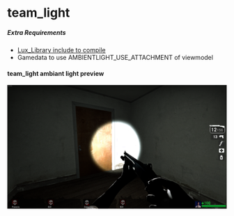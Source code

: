# team_light

 ##### Extra Requirements

 - [ Lux_Library include to compile](https://github.com/LuxLuma/Lux-Library)
 - Gamedata to use AMBIENTLIGHT_USE_ATTACHMENT of viewmodel
 
 
#### team_light ambiant light preview
![](https://raw.githubusercontent.com/LuxLuma/L4D-small-plugins/master/L4D1-2_team_lights/ambient_light_preview.png)